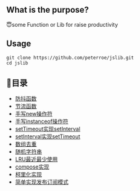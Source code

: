 ## What is the purpose?

😇some Function or Lib for raise productivity

## Usage
```shell
git clone https://github.com/peterroe/jslib.git
cd jslib
```
## 📖目录

* [防抖函数](https://github.com/peterroe/jslib/blob/master/debounce.js)
* [节流函数](https://github.com/peterroe/jslib/blob/master/throttle.js)
* [手写new操作符](https://github.com/peterroe/jslib/blob/master/new.js)
* [手写instanceof操作符](https://github.com/peterroe/jslib/blob/master/instanceof.js)
* [setTimeout实现setInterval](https://github.com/peterroe/jslib/blob/master/mySetInterval.js)
* [setInterval实现setTimeout](https://github.com/peterroe/jslib/blob/master/mySetTimeout.js)
* [数组去重](https://github.com/peterroe/jslib/blob/master/arrayDeDuplication.js)
* [随机字符串](https://github.com/peterroe/jslib/blob/master/randomStr.js)
* [LRU最近最少使用](https://github.com/peterroe/jslib/blob/master/lru.js)
* [compose实现](https://github.com/peterroe/jslib/blob/master/compose.js)
* [柯里化实现](https://github.com/peterroe/jslib/blob/master/currying.js)
* [简单实现发布订阅模式](https://github.com/peterroe/jslib/blob/master/pubSub.js)